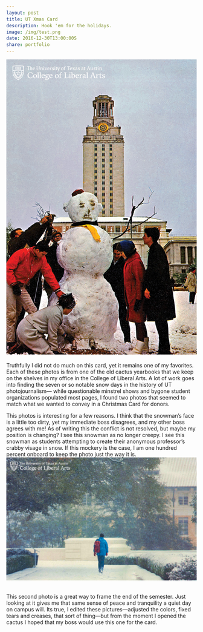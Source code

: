```yaml
---
layout: post
title: UT Xmas Card
description: Hook 'em for the holidays.
image: /img/test.png
date: 2016-12-30T13:00:00S
share: portfolio 
---
```


<img class="col three" src="/img/utxmas2.jpg" alt="" title="UT Xmas"/>
<div class="col three caption">
&nbsp;
</div> 
Truthfully I did not do much on this card, yet it remains one of my favorites. Each of these photos is from one of the old cactus yearbooks that we keep on the shelves in my office in the College of Liberal Arts. A lot of work goes into finding the seven or so notable snow days in the history of UT photojournalism— while questionable minstrel shows and bygone student organizations populated most pages, I found two photos that seemed to match what we wanted to convey in a Christmas Card for donors. 

This photos is interesting for a few reasons. I think that the snowman’s face is a little too dirty, yet my immediate boss disagrees, and my other boss agrees with me! As of writing this the conflict is not resolved, but maybe my position is changing? I see this snowman as no longer creepy. I see this snowman as students attempting to create their anonymous professor’s crabby visage in snow. If this mockery is the case, I am one hundred percent onboard to keep the photo just the way it is.
<img class="col three" src="/img/utxmas3.jpg" alt="" title="UT Xmas"/>
<div class="col three caption">
&nbsp;
</div> 
This second photo is a great way to frame the end of the semester. Just looking at it gives me that same sense of peace and tranquility a quiet day on campus will. Its true, I edited these pictures—adjusted the colors, fixed tears and creases, that sort of thing—but from the moment I opened the cactus I hoped that my boss would use this one for the card.